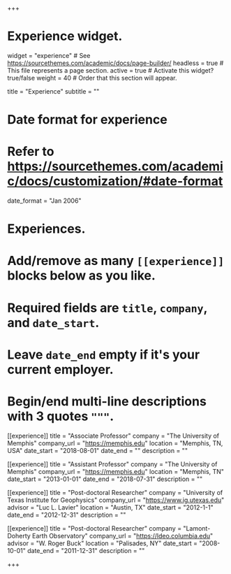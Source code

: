+++
# Experience widget.
widget = "experience"  # See https://sourcethemes.com/academic/docs/page-builder/
headless = true  # This file represents a page section.
active = true  # Activate this widget? true/false
weight = 40  # Order that this section will appear.

title = "Experience"
subtitle = ""

# Date format for experience
#   Refer to https://sourcethemes.com/academic/docs/customization/#date-format
date_format = "Jan 2006"

# Experiences.
#   Add/remove as many `[[experience]]` blocks below as you like.
#   Required fields are `title`, `company`, and `date_start`.
#   Leave `date_end` empty if it's your current employer.
#   Begin/end multi-line descriptions with 3 quotes `"""`.
[[experience]]
  title = "Associate Professor"
  company = "The University of Memphis"
  company_url = "https://memphis.edu"
  location = "Memphis, TN, USA"
  date_start = "2018-08-01"
  date_end = ""
  description = ""

[[experience]]
  title = "Assistant Professor"
  company = "The University of Memphis"
  company_url = "https://memphis.edu"
  location = "Memphis, TN"
  date_start = "2013-01-01"
  date_end = "2018-07-31"
  description = ""

[[experience]]
  title = "Post-doctoral Researcher"
  company = "University of Texas Institute for Geophysics"
  company_url = "https://www.ig.utexas.edu"
  advisor = "Luc L. Lavier"
  location = "Austin, TX"
  date_start = "2012-1-1"
  date_end = "2012-12-31"
  description = ""

[[experience]]
  title = "Post-doctoral Researcher"
  company = "Lamont-Doherty Earth Observatory"
  company_url = "https://ldeo.columbia.edu"
  advisor = "W. Roger Buck"
  location = "Palisades, NY"
  date_start = "2008-10-01"
  date_end = "2011-12-31"
  description = ""

+++
